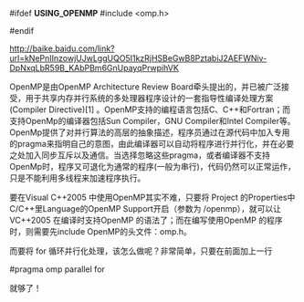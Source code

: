#ifdef __USING_OPENMP__
    #include <omp.h>

#endif


http://baike.baidu.com/link?url=kNePnIInzowjUJwLggUQO5I1kzRjHSBeGwB8PztabiJ2AEFWNiv-DpNxqLbR59B_KAbPBm6GnUpayqPrwpihVK

OpenMP是由OpenMP Architecture Review Board牵头提出的，并已被广泛接受，用于共享内存并行系统的多处理器程序设计的一套指导性编译处理方案(Compiler Directive)[1]  。OpenMP支持的编程语言包括C、C++和Fortran；而支持OpenMp的编译器包括Sun Compiler，GNU Compiler和Intel Compiler等。OpenMp提供了对并行算法的高层的抽象描述，程序员通过在源代码中加入专用的pragma来指明自己的意图，由此编译器可以自动将程序进行并行化，并在必要之处加入同步互斥以及通信。当选择忽略这些pragma，或者编译器不支持OpenMp时，程序又可退化为通常的程序(一般为串行)，代码仍然可以正常运作，只是不能利用多线程来加速程序执行。


要在Visual C++2005 中使用OpenMP其实不难，只要将 Project 的Properties中C/C++里Language的OpenMP Support开启（参数为 /openmp），就可以让VC++2005 在编译时支持OpenMP 的语法了；而在编写使用OpenMP 的程序时，则需要先include OpenMP的头文件：omp.h。

而要将 for 循环并行化处理，该怎么做呢？非常简单，只要在前面加上一行

#pragma omp parallel for

就够了！